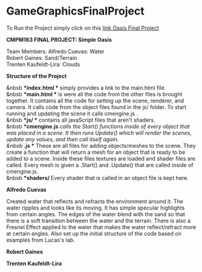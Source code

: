 # GameGraphicsFinalProject

To Run the Project simply click on this 
[link Oasis Final Project](https://alfredocuevas.github.io/GameGraphicsFinalProject/main.html)

<b>CMPM163 FINAL PROJECT: Simple Oasis</b>

Team Members: 
  Alfredo Cuevas: Water <br>
  Robert Gaines: Sand/Terrain <br>
  Trenten Kaufeldt-Lira: Clouds <br>
  
<b>Structure of the Project</b>

&nbsb  <b>*index.html *</b> simply provides a link to the main.html file. <br>
&nbsb  <b>*main.html *</b> is were all the code from the other files is brought together. It contains all the code for setting up the scene, renderer, and camera. It calls code from the object files found in the js/ folder. To start running and updating the scene it calls cmengine.js . <br>
&nbsb  <b>*js/ *</b> contains all javaScript files that aren't shaders. <br>
&nbsb  <b>*cmengine.js *</b> calls the Start() functions inside of every object that was placed in a scene. It then runs Update() which will render the scenes, update any values, and then call itself again. <br>
&nbsb  <b>*<object-file>.js *</b> These are all files for adding objects/meshes to the scene. They create a function that will return a mesh for an object that is ready to be added to a scene. Inside these files textures are loaded and shader files are called. Every mesh is given a .Start() and .Update() that are called inside of cmengine.js. <br>
&nbsb   <b>*shaders/ </b> Every shader that is called in an object file is kept here. <br>


<b>Alfredo Cuevas</b>
<p> Created water that reflects and refracts the environment around it. The water ripples and looks like its moving. It has simple specular highlights from certain angles. The edges of the water blend with the sand so that there is a soft transition between the water and the terrain. There is also a Fresnel Effect applied to the water that makes the water reflect/refract more at certain angles.
    Also set up the initial structure of the code based on examples from Lucas's lab. 
</p>

<b>Robert Gaines</b>
<p></p>

<b>Trenten Kaufeldt-Lira</b>
<p></p>
